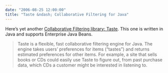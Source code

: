 ```yaml
---
date: "2006-08-25 12:00:00"
title: "Taste &ndash; Collaborative Filtering for Java"
---
```




Here&rsquo;s yet another [Collaborative Filtering library: Taste](http://sourceforge.net/projects/taste/#about). This one is written in Java and supports Enterprise Java Beans.

> Taste is a flexible, fast collaborative filtering engine for Java. The engine takes users&rsquo; preferences for items (&ldquo;tastes&rdquo;) and returns estimated preferences for other items. For example, a site that sells books or CDs could easily use Taste to figure out, from past purchase data, which CDs a customer might be interested in listening to.

